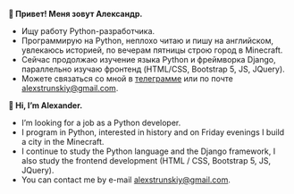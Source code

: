 **👋 Привет! Меня зовут Александр.**
- Ищу работу Python-разработчика.
- Программирую на Python, неплохо читаю и пишу на английском, увлекаюсь историей, по вечерам пятницы строю город в Minecraft.
- Сейчас продолжаю изучениe языка Python и фреймворка Django, параллельно изучаю фронтенд (HTML/CSS, Bootstrap 5, JS, JQuery).
- Можете связаться со мной в [телеграмме](https://t.me/alexstrunskiy) или по почте <alexstrunskiy@gmail.com>.



**👋 Hi, I’m Alexander.**
- I’m looking for a job as a Python developer.
- I program in Python, interested in history and on Friday evenings I build a city in the Minecraft.
- I continue to study the Python language and the Django framework, I also study the frontend development (HTML / CSS, Bootstrap 5, JS, JQuery).
- You can contact me by e-mail <alexstrunskiy@gmail.com>.

<!---
AlexStr94/AlexStr94 is a ✨ special ✨ repository because its `README.md` (this file) appears on your GitHub profile.
You can click the Preview link to take a look at your changes.
--->
